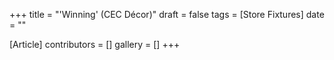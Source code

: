 +++
title = "'Winning' (CEC Décor)"
draft = false
tags = [Store Fixtures]
date = ""

[Article]
contributors = []
gallery = []
+++